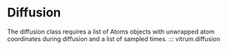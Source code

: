 # Diffusion

The diffusion class requires a list of Atoms objects with unwrapped atom coordinates during diffusion and a list of sampled times.
::: vitrum.diffusion